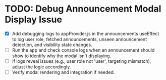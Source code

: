 # TODO: Debug Announcement Modal Display Issue

- [x] Add debugging logs to appProvider.js in the announcements useEffect to log user role, fetched announcements, unseen announcement detection, and visibility state changes.
- [ ] Run the app and check console logs when an announcement should show to identify why the modal isn't displaying.
- [ ] If logs reveal issues (e.g., user role not 'user', targeting mismatch), adjust the logic accordingly.
- [ ] Verify modal rendering and integration if needed.

